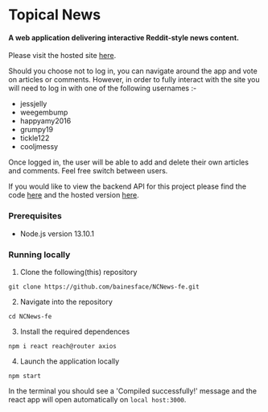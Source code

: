 # Topical News

#### A web application delivering interactive Reddit-style news content.

Please visit the hosted site [here](https://bainesface-topical-news.netlify.com/).

Should you choose not to log in, you can navigate around the app and vote on articles or comments.
However, in order to fully interact with the site you will need to log in with one of the following usernames :-

- jessjelly
- weegembump
- happyamy2016
- grumpy19
- tickle122
- cooljmessy

Once logged in, the user will be able to add and delete their own articles and comments. Feel free switch between users.

If you would like to view the backend API for this project please find the code [here](https://bainesface-app.herokuapp.com/api) and the hosted version [here](https://github.com/bainesface/backend_news).

### **Prerequisites**

- Node.js version 13.10.1

### **Running locally**

1. Clone the following(this) repository

```
git clone https://github.com/bainesface/NCNews-fe.git
```

2. Navigate into the repository

```
cd NCNews-fe
```

3. Install the required dependences

```
npm i react reach@router axios
```

4. Launch the application locally

```
npm start
```

In the terminal you should see a 'Compiled successfully!' message and the react app will open automatically on `local host:3000`.
